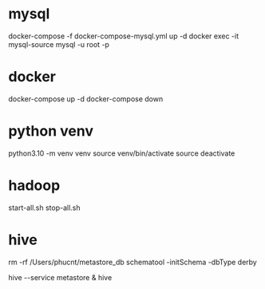 # mysql
docker-compose -f docker-compose-mysql.yml up -d
docker exec -it mysql-source mysql -u root -p

# docker
docker-compose up -d
docker-compose down

# python venv
python3.10 -m venv venv
source venv/bin/activate
source deactivate

# hadoop
start-all.sh
stop-all.sh

# hive
rm -rf /Users/phucnt/metastore_db
schematool -initSchema -dbType derby

hive --service metastore &
hive
